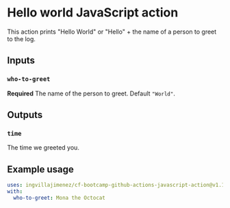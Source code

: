 # Hello world JavaScript action

This action prints "Hello World" or "Hello" + the name of a person to greet to the log.

## Inputs

### `who-to-greet`

**Required** The name of the person to greet. Default `"World"`.

## Outputs

### `time`

The time we greeted you.

## Example usage

```yaml
uses: ingvillajimenez/cf-bootcamp-github-actions-javascript-action@v1.1
with:
  who-to-greet: Mona the Octocat
```
